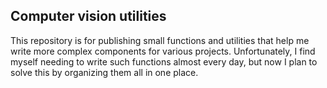 ## Computer vision utilities
This repository is for publishing small functions and utilities that help me write more complex components for various projects. Unfortunately, I find myself needing to write such functions almost every day, but now I plan to solve this by organizing them all in one place.
